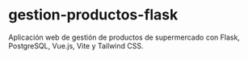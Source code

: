 # gestion-productos-flask
Aplicación web de gestión de productos de supermercado con Flask, PostgreSQL, Vue.js, Vite y Tailwind CSS.
